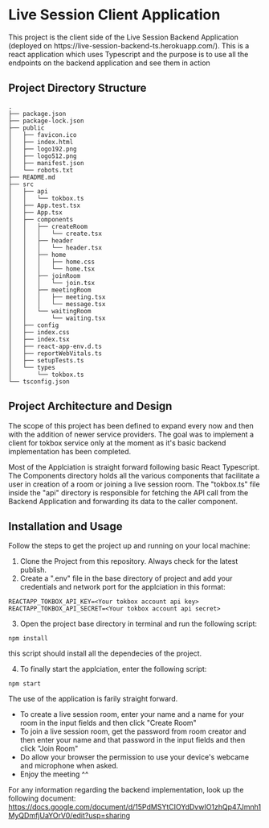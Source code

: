 <h1>Live Session Client Application</h1>
<p>This project is the client side of the Live Session Backend Application (deployed on https://live-session-backend-ts.herokuapp.com/). This is a react application which uses Typescript and the purpose is to use all the endpoints on the backend application and see them in action</p>

<h2>Project Directory Structure</h2>

```
.
├── package.json
├── package-lock.json
├── public
│   ├── favicon.ico
│   ├── index.html
│   ├── logo192.png
│   ├── logo512.png
│   ├── manifest.json
│   └── robots.txt
├── README.md
├── src
│   ├── api
│   │   └── tokbox.ts
│   ├── App.test.tsx
│   ├── App.tsx
│   ├── components
│   │   ├── createRoom
│   │   │   └── create.tsx
│   │   ├── header
│   │   │   └── header.tsx
│   │   ├── home
│   │   │   ├── home.css
│   │   │   └── home.tsx
│   │   ├── joinRoom
│   │   │   └── join.tsx
│   │   ├── meetingRoom
│   │   │   ├── meeting.tsx
│   │   │   └── message.tsx
│   │   └── waitingRoom
│   │       └── waiting.tsx
│   ├── config
│   ├── index.css
│   ├── index.tsx
│   ├── react-app-env.d.ts
│   ├── reportWebVitals.ts
│   ├── setupTests.ts
│   └── types
│       └── tokbox.ts
└── tsconfig.json

```

<h2>Project Architecture and Design</h2>
<p>The scope of this project has been defined to expand every now and then with the addition of newer service providers. The goal was to implement a client for tokbox service only at the moment as it's basic backend implementation has been completed.</p>
<p>Most of the Applciation is straight forward following basic React Typescript. The Components directory holds all the various components that facilitate a user in creation of a room or joining a live session room. The "tokbox.ts" file inside the "api" directory is responsible for fetching the API call from the Backend Application and forwarding its data to the caller component.</p>

<h2>Installation and Usage</h2>
Follow the steps to get the project up and running on your local machine:

1. Clone the Project from this repository. Always check for the latest publish.
2. Create a ".env" file in the base directory of project and add your credentials and network port for the applciation in this format:
```
REACTAPP_TOKBOX_API_KEY=<Your tokbox account api key>
REACTAPP_TOKBOX_API_SECRET=<Your tokbox account api secret>
```
3. Open the project base directory in terminal and run the following script:
```
npm install
```
this script should install all the dependecies of the project.

4. To finally start the applciation, enter the following script:
```
npm start
```
The use of the application is farily straight forward.
- To create a live session room, enter your name and a name for your room in the input fields and then click "Create Room"
- To join a live session room, get the password from room creator and then enter your name and that password in the input fields and then click "Join Room"
- Do allow your browser the permission to use your device's webcame and microphone when asked.
- Enjoy the meeting ^^

For any information regarding the backend implementation, look up the following document: https://docs.google.com/document/d/15PdMSYtCIOYdDvwIO1zhQp47Jmnh1MyQDmfjUaYOrV0/edit?usp=sharing

